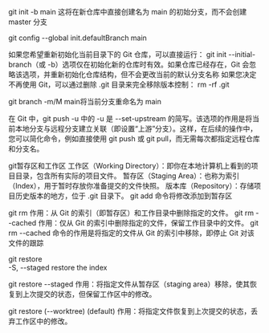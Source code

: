 git init -b main
这将在新仓库中直接创建名为 main 的初始分支，而不会创建 master 分支

git config --global init.defaultBranch main

如果您希望重新初始化当前目录下的 Git 仓库，可以直接运行：
git init
--initial-branch（或 -b）选项仅在初始化新的仓库时有效。如果仓库已经存在，Git 会忽略该选项，并重新初始化仓库结构，但不会更改当前的默认分支名称
如果您决定不再使用 Git，可以通过删除 .git 目录来完全移除版本控制：
rm -rf .git

git branch -m/M main将当前分支重命名为 main

在 Git 中，git push -u 中的 -u 是 --set-upstream 的简写。该选项的作用是将当前本地分支与远程分支建立关联（即设置“上游”分支）。这样，在后续的操作中，您可以简化命令，例如直接使用 git push 或 git pull，而无需每次都指定远程仓库和分支名。


git暂存区和工作区
工作区（Working Directory）：即你在本地计算机上看到的项目目录，包含所有实际的项目文件。
暂存区（Staging Area）：也称为索引（Index），用于暂时存放你准备提交的文件快照。
版本库（Repository）：存储项目历史版本的地方，位于 .git 目录下。
git add <file> 命令将修改添加到暂存区


git rm
作用：从 Git 的索引（即暂存区）和工作目录中删除指定的文件。
git rm --cached
作用：仅从 Git 的索引中删除指定的文件，保留工作目录中的文件。
git rm --cached <file> 命令的作用是将指定的文件从 Git 的索引中移除，即停止 Git 对该文件的跟踪


git restore  
-S, --staged          restore the index

git restore --staged
作用：将指定文件从暂存区（staging area）移除，使其恢复到上次提交的状态，但保留工作区中的修改。

git restore (--worktree) (default)
作用：将指定文件恢复到上次提交的状态，丢弃工作区中的修改。